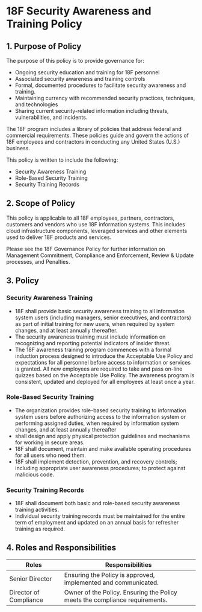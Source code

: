 # 18F Security Awareness and Training Policy

## 1. Purpose of Policy
The purpose of this policy is to provide governance for:
* Ongoing security education and training for 18F personnel
* Associated security awareness and training controls
* Formal, documented procedures to facilitate security awareness and training.
* Maintaining currency with recommended security practices, techniques, and technologies
* Sharing current security-related information including threats, vulnerabilities, and incidents.

The 18F program includes a library of policies that address federal and commercial requirements. These policies guide and govern the actions of 18F employees and contractors in conducting any United States (U.S.) business.

This policy is written to include the following:
* Security Awareness Training
* Role-Based Security Training
* Security Training Records

## 2. Scope of Policy
This policy is applicable to all 18F employees, partners, contractors, customers and vendors who use 18F information systems. This includes cloud infrastructure components, leveraged services and other elements used to deliver 18F products and services.

Please see the 18F Governance Policy for further information on Management Commitment, Compliance and Enforcement, Review & Update processes, and Penalties.

## 3. Policy
### Security Awareness Training
* 18F shall provide basic security awareness training to all information system users (including managers, senior executives, and contractors) as part of initial training for new users, when required by system changes, and at least annually thereafter.
* The security awareness training must include information on recognizing and reporting potential indicators of insider threat.
* The 18F awareness training program commences with a formal induction process designed to introduce the Acceptable Use Policy and expectations for all personnel before access to information or services is granted. All new employees are required to take and pass on-line quizzes based on the Acceptable Use Policy. The awareness program is consistent, updated and deployed for all employees at least once a year.

### Role-Based Security Training
* The organization provides role-based security training to information system users before authorizing access to the information system or performing assigned duties, when required by information system changes, and at least annually thereafter
 * shall design and apply physical protection guidelines and mechanisms for working in secure areas.
 * 18F shall document, maintain and make available operating procedures for all users who need them.
 * 18F shall implement detection, prevention, and recovery controls; including appropriate user awareness procedures; to protect against malicious code.

### Security Training Records
* 18F shall document both basic and role-based security awareness training activities.
* Individual security training records must be maintained for the entire term of employment and updated on an annual basis for refresher training as required.

## 4. Roles and Responsibilities
|Roles                        |Responsibilities
|-----------------------------|---------------------------------------------------------------|
|Senior Director              | Ensuring the Policy is approved, implemented and communicated.|
|Director of Compliance       | Owner of the Policy. Ensuring the Policy meets the compliance requirements.|
